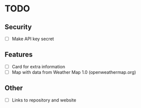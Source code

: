 # TODO

## Security

- [ ] Make API key secret

## Features

- [ ] Card for extra information
- [ ] Map with data from Weather Map 1.0 (openweathermap.org)

## Other

- [ ] Links to repository and website
